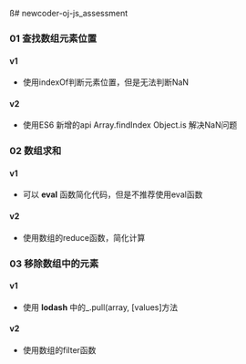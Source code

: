 ß# newcoder-oj-js_assessment

### 01 查找数组元素位置

#### v1
- 使用indexOf判断元素位置，但是无法判断NaN

#### v2
- 使用ES6 新增的api Array.findIndex Object.is 解决NaN问题

### 02 数组求和

#### v1
- 可以 **eval** 函数简化代码，但是不推荐使用eval函数

#### v2
- 使用数组的reduce函数，简化计算

### 03 移除数组中的元素

#### v1
- 使用 **lodash** 中的_.pull(array, [values]方法

#### v2
- 使用数组的filter函数
